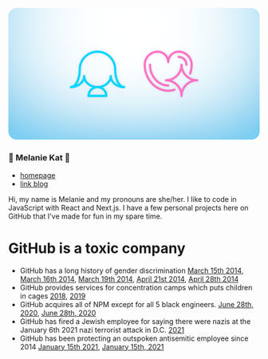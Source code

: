 ![melkat icon + girlfriend technology icons in a header image](https://github.com/ZicklePop/ZicklePop/blob/main/header.png?raw=true)

### 🌸 Melanie Kat 🌸

- [homepage](https://melaniekat.com)
- [link blog](https://melkat.link)

Hi, my name is Melanie and my pronouns are she/her. I like to code in JavaScript with React and Next.js. I have a few personal projects here on GitHub that I've made for fun in my spare time.


# GitHub is a toxic company

- GitHub has a long history of gender discrimination [March 15th 2014](https://www.theverge.com/2014/3/15/5512462/github-developer-leaves-alleging-gender-harassment), [March 16th 2014](https://www.theverge.com/2014/3/16/5514356/queen-of-github-details-alleged-gender-harassment), [March 19th 2014](https://www.theverge.com/2014/3/19/5526574/github-sexism-scandal-julie-ann-horvath), [April 21st 2014](https://www.theverge.com/2014/4/21/5637282/co-founder-is-out-at-github-after-investigation-into-harassment-claims-horvath-tom-preston-warner), [April 28th 2014](https://www.theverge.com/2014/4/28/5662174/github-apologizes-for-vagueness-reveals-new-details-about-sexism)
- GitHub provides services for concentration camps which puts children in cages [2018](https://github.com/selfagency/microsoft-drop-ice), [2019](https://www.theverge.com/2019/10/9/20906213/github-ice-microsoft-software-email-contract-immigration-nonprofit-donation)
- GitHub acquires all of NPM except for all 5 black engineers. [June 28th, 2020](https://twitter.com/nomadtechie/status/1277371525700694016), [June 28th, 2020](https://twitter.com/nomadtechie/status/1277387153258004480)
- GitHub has fired a Jewish employee for saying there were nazis at the January 6th 2021 nazi terrorist attack in D.C. [2021](https://gizmodo.com/github-fired-a-jewish-employee-for-warning-that-nazis-1846047140)
- GitHub has been protecting an outspoken antisemitic employee since 2014 [January 15th 2021](https://www.theverge.com/2021/1/15/22232766/github-employees-protest-jewish-employee-firing-warn-nazi), [January 15th, 2021](https://twitter.com/ZoeSchiffer/status/1350159432282357760)
